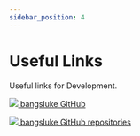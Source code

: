 ```yaml
---
sidebar_position: 4
---
```


# Useful Links

Useful links for Development.

<a href="https://github.com/bangsluke" target="_blank"><img src="https://i.imgur.com/zD0C9oF.png"></img> bangsluke GitHub</a>

<p> </p>

<a href="https://github.com/bangsluke?tab=repositories" target="_blank"><img src="https://i.imgur.com/zD0C9oF.png"></img> bangsluke GitHub repositories</a>
